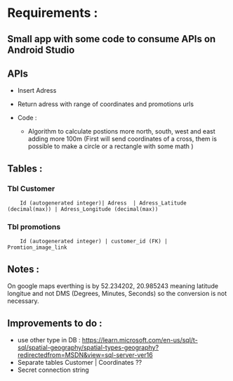
# Requirements : 
##  Small app with some code to consume APIs on Android Studio

## APIs 
- Insert Adress
- Return adress with range of coordinates and promotions urls

- Code : 
    - Algorithm to calculate postions more north, south, west and east adding more 100m (First will send coordinates of a cross, them is possible to make a circle or a rectangle with some math )
    
## Tables :
###  Tbl Customer 
```
    Id (autogenerated integer)| Adress  | Adress_Latitude (decimal(max)) | Adress_Longitude (decimal(max))
```
    
### Tbl promotions 
```
    Id (autogenerated integer) | customer_id (FK) | Promtion_image_link 
```
    
## Notes : 
On google maps everthing is by 52.234202, 20.985243 meaning latitude longitue and not DMS (Degrees, Minutes, Seconds) so the conversion is not necessary. 
    
## Improvements to do : 
- use other type in DB : https://learn.microsoft.com/en-us/sql/t-sql/spatial-geography/spatial-types-geography?redirectedfrom=MSDN&view=sql-server-ver16
- Separate tables Customer | Coordinates ??
- Secret connection string
